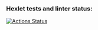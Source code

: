 ### Hexlet tests and linter status:
[![Actions Status](https://github.com/Superfinik/frontend-project-44/workflows/hexlet-check/badge.svg)](https://github.com/Superfinik/frontend-project-44/actions)